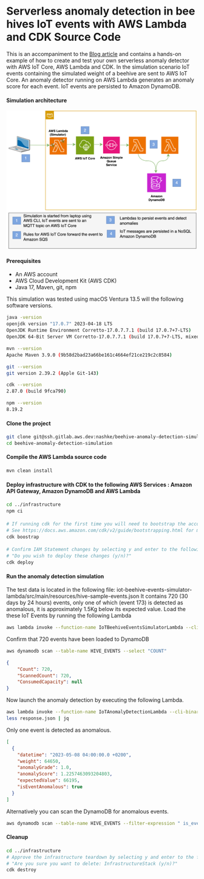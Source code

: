 # Serverless anomaly detection in bee hives IoT events with AWS Lambda and CDK Source Code
This is an accompaniment to the [Blog article](https://aws.amazon.com/blogs/iot/serverless-iot-anomaly-detection/) and contains a hands-on example of how to create and test your own serverless anomaly detector with AWS IoT Core, AWS Lambda and CDK. In the simulation scenario IoT events containing the simulated weight of a beehive are sent to AWS IoT Core. An anomaly detector running on AWS Lambda generates an anomaly score for each event. IoT events are persisted to Amazon DynamoDB.

#### Simulation architecture
![simulation-architecture.png](architecture%2Fsimulation-architecture.png)
#### Prerequisites

- An AWS account
- AWS Cloud Development Kit (AWS CDK)
- Java 17,  Maven, git, npm

This simulation was tested using macOS Ventura 13.5 will the following software versions.

``` bash
java -version
openjdk version "17.0.7" 2023-04-18 LTS
OpenJDK Runtime Environment Corretto-17.0.7.7.1 (build 17.0.7+7-LTS)
OpenJDK 64-Bit Server VM Corretto-17.0.7.7.1 (build 17.0.7+7-LTS, mixed mode, sharing)
```

``` bash
mvn --version
Apache Maven 3.9.0 (9b58d2bad23a66be161c4664ef21ce219c2c8584)
```

``` bash
git --version
git version 2.39.2 (Apple Git-143)
```

``` bash
cdk --version
2.87.0 (build 9fca790)
```

``` bash
npm --version
8.19.2
```


#### Clone the project
```bash
git clone git@ssh.gitlab.aws.dev:nashke/beehive-anomaly-detection-simulation.git
cd beehive-anomaly-detection-simulation
```

#### Compile the AWS Lambda source code
```bash
mvn clean install
```

#### Deploy infrastructure with CDK to the following AWS Services : Amazon API Gateway, Amazon DynamoDB and AWS Lambda 
```bash
cd ../infrastructure 
npm ci

# If running cdk for the first time you will need to bootstrap the account.
# See https://docs.aws.amazon.com/cdk/v2/guide/bootstrapping.html for more details
cdk boostrap 

# Confirm IAM Statement changes by selecting y and enter to the following question.
# "Do you wish to deploy these changes (y/n)?" 
cdk deploy
```

#### Run the anomaly detection simulation

The test data is located in the following file: iot-beehive-events-simulator-lambda/src/main/resources/hive-sample-events.json It contains 720 (30 days by 24 hours) events, only one of which (event 173) is detected as anomalous, it is approximately 1.5Kg below its expected value. Load the these IoT Events by running the following Lambda

```bash
aws lambda invoke --function-name IoTBeehiveEventsSimulatorLambda --cli-binary-format raw-in-base64-out --payload '{"hiveID":"1"}' response.json
```

Confirm that 720 events have been loaded to DynamoDB
```bash
aws dynamodb scan --table-name HIVE_EVENTS --select "COUNT"
```

```json
{
    "Count": 720,
    "ScannedCount": 720,
    "ConsumedCapacity": null
}
```

Now launch the anomaly detection by executing the following Lambda.

```bash
aws lambda invoke --function-name IoTAnomalyDetectionLambda --cli-binary-format raw-in-base64-out --payload '{"hiveID": "1"}' response.json
less response.json | jq
```

Only one event is detected as anomalous. 

```json
[
  {
    "datetime": "2023-05-08 04:00:00.0 +0200",
    "weight": 64650,
    "anomalyGrade": 1.0,
    "anomalyScore": 1.2257463093204803,
    "expectedValue": 66195,
    "isEventAnomalous": true
  }
]
```

Alternatively you can scan the DynamoDB for anomalous events.
```bash
aws dynamodb scan --table-name HIVE_EVENTS --filter-expression " is_event_anomalous = :is_event_anomalous" --expression-attribute-values '{":is_event_anomalous":{"S":"true"}}'
```

#### Cleanup

```bash
cd ../infrastructure
# Approve the infrastructure teardown by selecting y and enter to the following question
# "Are you sure you want to delete: InfrastructureStack (y/n)?" 
cdk destroy
```